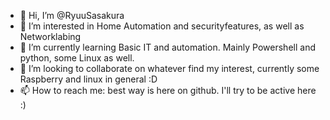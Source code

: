 - 👋 Hi, I’m @RyuuSasakura
- 👀 I’m interested in Home Automation and securityfeatures, as well as Networklabing
- 🌱 I’m currently learning Basic IT and automation. Mainly Powershell and python, some Linux as well.
- 💞️ I’m looking to collaborate on whatever find my interest, currently some Raspberry and linux in general :D
- 📫 How to reach me: best way is here on github. I'll try to be active here :)

<!---
RyuuSasakura/RyuuSasakura is a ✨ special ✨ repository because its `README.md` (this file) appears on your GitHub profile.
You can click the Preview link to take a look at your changes.
--->

